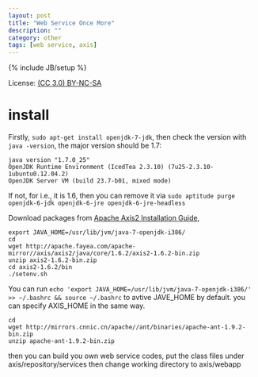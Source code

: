 ```yaml
---
layout: post
title: "Web Service Once More"
description: ""
category: other
tags: [web service, axis]
---
```

{% include JB/setup %}

License: [(CC 3.0) BY-NC-SA](http://creativecommons.org/licenses/by-nc-sa/3.0/)

# install
Firstly, `sudo apt-get install openjdk-7-jdk`, then check the version with `java -version`, the major version should be 1.7:

    java version "1.7.0_25"
    OpenJDK Runtime Environment (IcedTea 2.3.10) (7u25-2.3.10-1ubuntu0.12.04.2)
    OpenJDK Server VM (build 23.7-b01, mixed mode)

If not, for i.e., it is 1.6, then you can remove it via `sudo aptitude purge openjdk-6-jdk openjdk-6-jre openjdk-6-jre-headless`

Download packages from [Apache Axis2 Installation Guide](http://axis.apache.org/axis2/java/core/docs/installationguide.html),

    export JAVA_HOME=/usr/lib/jvm/java-7-openjdk-i386/
    cd
    wget http://apache.fayea.com/apache-mirror//axis/axis2/java/core/1.6.2/axis2-1.6.2-bin.zip
    unzip axis2-1.6.2-bin.zip
    cd axis2-1.6.2/bin
    ./setenv.sh

You can run `echo 'export JAVA_HOME=/usr/lib/jvm/java-7-openjdk-i386/' >> ~/.bashrc && source ~/.bashrc` to avtive JAVE_HOME by default. you can specify AXIS_HOME in the same way.

    cd
    wget http://mirrors.cnnic.cn/apache//ant/binaries/apache-ant-1.9.2-bin.zip
    unzip apache-ant-1.9.2-bin.zip

then you can build you own web service codes, put the class files under axis/repository/services then change working directory to axis/webapp
